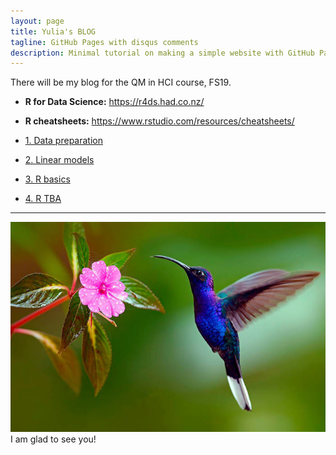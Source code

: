 ```yaml
---
layout: page
title: Yulia's BLOG
tagline: GitHub Pages with disqus comments
description: Minimal tutorial on making a simple website with GitHub Pages
---
```


There will be my blog for the QM in HCI course, FS19.
- **R for Data Science:** <https://r4ds.had.co.nz/>
- **R cheatsheets:** <https://www.rstudio.com/resources/cheatsheets/>

- [1. Data preparation](pages/1blog.html)
- [2. Linear models](pages/2blog.html)
- [3. R basics](pages/3blog.html)
- [4. R TBA](pages/4blog.html)

---
![Picture](images/bird.jpg)
I am glad to see you!
